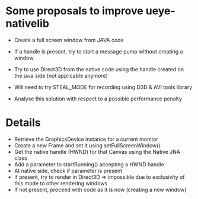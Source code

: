 # Some proposals to improve ueye-nativelib #

  * Create a full screen window from JAVA code
  * If a handle is present, try to start a message pump without creating a window

  * Try to use Direct3D from the native code using the handle created on the java side (not applicable anymore)
  * Will need to try STEAL\_MODE for recording using D3D & AVI tools library
  * Analyse this solution with respect to a possible performance penalty

# Details #

  * Retrieve the GraphicsDevice instance for a current monitor
  * Create a new Frame and set it using setFullScreenWindow()
  * Get the native handle (HWND) for that Canvas using the Native JNA class
  * Add a parameter to startRunning() accepting a HWND handle
  * At native side, check if parameter is present
  * If present, try to render in Direct3D => impossible due to exclusivity of this mode to other rendering windows
  * If not present, proceed with code as it is now (creating a new window)